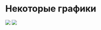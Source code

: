 # Некоторые графики

[![][1]][1]
[![][2]][2]


  [1]: images/frequencies_distribution.png
  [2]: images/words_frequencies.png